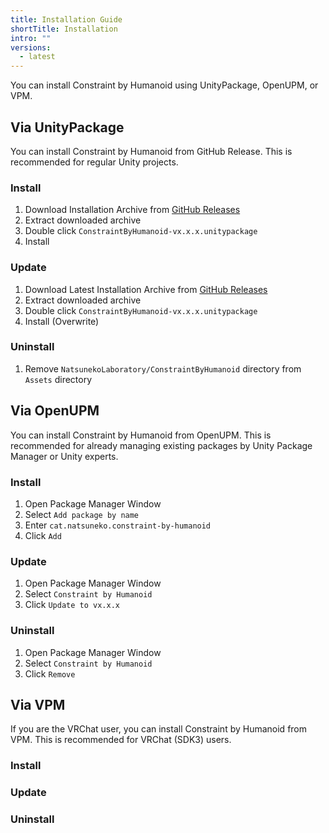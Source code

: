 ```yaml
---
title: Installation Guide
shortTitle: Installation
intro: ""
versions:
  - latest
---
```


You can install Constraint by Humanoid using UnityPackage, OpenUPM, or VPM.

## Via UnityPackage

You can install Constraint by Humanoid from GitHub Release.
This is recommended for regular Unity projects.

### Install

1. Download Installation Archive from [GitHub Releases](https://github.com/mika-f/constraint-by-humanoid/releases)
2. Extract downloaded archive
3. Double click `ConstraintByHumanoid-vx.x.x.unitypackage`
4. Install

### Update

1. Download Latest Installation Archive from [GitHub Releases](https://github.com/mika-f/constraint-by-humanoid/releases)
2. Extract downloaded archive
3. Double click `ConstraintByHumanoid-vx.x.x.unitypackage`
4. Install (Overwrite)

### Uninstall

1. Remove `NatsunekoLaboratory/ConstraintByHumanoid` directory from `Assets` directory

## Via OpenUPM

You can install Constraint by Humanoid from OpenUPM.
This is recommended for already managing existing packages by Unity Package Manager or Unity experts.

### Install

1. Open Package Manager Window
1. Select `Add package by name`
1. Enter `cat.natsuneko.constraint-by-humanoid`
1. Click `Add`

### Update

1. Open Package Manager Window
2. Select `Constraint by Humanoid`
3. Click `Update to vx.x.x`

### Uninstall

1. Open Package Manager Window
2. Select `Constraint by Humanoid`
3. Click `Remove`

## Via VPM

If you are the VRChat user, you can install Constraint by Humanoid from VPM. This is recommended for VRChat (SDK3) users.

### Install

### Update

### Uninstall
